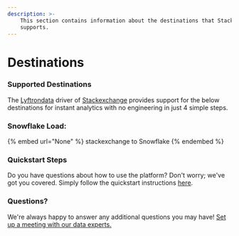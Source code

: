 ```yaml
---
description: >-
    This section contains information about the destinations that Stackexchange
    supports.
---
```


# Destinations

### Supported Destinations

The [Lyftrondata](https://www.lyftrondata.com/) driver of [Stackexchange](None) provides support for the below destinations for instant analytics with no engineering in just 4 simple steps.

### Snowflake Load:

{% embed url="None" %}
stackexchange to Snowflake
{% endembed %}

### Quickstart Steps

Do you have questions about how to use the platform? Don't worry; we've got you covered. Simply follow the quickstart instructions [here](README.md).

### Questions? <a href="#questions" id="questions"></a>

We're always happy to answer any additional questions you may have! [Set up a meeting with our data experts.](https://www.lyftrondata.com/book-a-meeting/)

